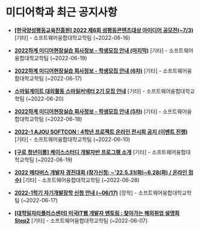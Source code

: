 # 미디어학과 최근 공지사항

* **[[한국양성평등교육진흥원] 2022 제6회 성평등콘텐츠대상 아이디어 공모전(~7/3)](https://media.ajou.ac.kr/media/board/board01.jsp?mode=view&amp;article_no=230055&amp;board_wrapper=%2Fmedia%2Fboard%2Fboard01.jsp&amp;pager.offset=0&amp;board_no=304)**
 [기타] - 소프트웨어융합대학교학팀 (~2022-06-16)

* **[2022하계 미디어현장실습 회사정보 - 학생모집 안내 (마지막)](https://media.ajou.ac.kr/media/board/board01.jsp?mode=view&amp;article_no=230041&amp;board_wrapper=%2Fmedia%2Fboard%2Fboard01.jsp&amp;pager.offset=0&amp;board_no=304)**
 [기타] - 소프트웨어융합대학교학팀 (~2022-06-19)

* **[2022하계 미디어현장실습 회사정보 - 학생모집 안내 (6차)](https://media.ajou.ac.kr/media/board/board01.jsp?mode=view&amp;article_no=229978&amp;board_wrapper=%2Fmedia%2Fboard%2Fboard01.jsp&amp;pager.offset=0&amp;board_no=304)**
 [기타] - 소프트웨어융합대학교학팀 (~2022-06-17)

* **[스마일게이트 대외활동 스마일커넥터 2기 모집 안내](https://media.ajou.ac.kr/media/board/board01.jsp?mode=view&amp;article_no=229932&amp;board_wrapper=%2Fmedia%2Fboard%2Fboard01.jsp&amp;pager.offset=0&amp;board_no=304)**
 [기타] - 소프트웨어융합대학교학팀 (~2022-06-20)

* **[2022하계 미디어현장실습 회사정보 - 학생모집 안내 (5차)](https://media.ajou.ac.kr/media/board/board01.jsp?mode=view&amp;article_no=229916&amp;board_wrapper=%2Fmedia%2Fboard%2Fboard01.jsp&amp;pager.offset=0&amp;board_no=304)**
 [기타] - 소프트웨어융합대학교학팀 (~2022-06-18)

* **[2022-1 AJOU SOFTCON : 4학년 프로젝트 온라인 전시회 공지 (이벤트 진행)](https://media.ajou.ac.kr/media/board/board01.jsp?mode=view&amp;article_no=229893&amp;board_wrapper=%2Fmedia%2Fboard%2Fboard01.jsp&amp;pager.offset=0&amp;board_no=304)**
 [기타] - 소프트웨어융합대학교학팀 (~2022-06-10)

* **[[구로 청년이룸] 케이스스터디 개발자반 프로그램 소개](https://media.ajou.ac.kr/media/board/board01.jsp?mode=view&amp;article_no=229877&amp;board_wrapper=%2Fmedia%2Fboard%2Fboard01.jsp&amp;pager.offset=0&amp;board_no=304)**
 [기타] - 소프트웨어융합대학교학팀 (~2022-06-19)

* **[2022 메타버스 개발자 경진대회 (참가신청: ~&#x27;22.5.31(화)~6.28(화) / 온라인 접수)](https://media.ajou.ac.kr/media/board/board01.jsp?mode=view&amp;article_no=229871&amp;board_wrapper=%2Fmedia%2Fboard%2Fboard01.jsp&amp;pager.offset=0&amp;board_no=304)**
 [기타] - 소프트웨어융합대학교학팀 (~2022-06-28)

* **[2022-1학기 자기개발장학 신청 안내 (~06/17)﻿](https://media.ajou.ac.kr/media/board/board01.jsp?mode=view&amp;article_no=229852&amp;board_wrapper=%2Fmedia%2Fboard%2Fboard01.jsp&amp;pager.offset=0&amp;board_no=304)**
 [장학] - 소프트웨어융합대학교학팀 (~2022-06-17)

* **[[대학일자리플러스센터] 미국IT웹 개발자 멘토링 : 찾아가는 해외취업 설명회 Step2](https://media.ajou.ac.kr/media/board/board01.jsp?mode=view&amp;article_no=229839&amp;board_wrapper=%2Fmedia%2Fboard%2Fboard01.jsp&amp;pager.offset=0&amp;board_no=304)**
 [기타] - 소프트웨어융합대학교학팀 (~2022-06-07)
